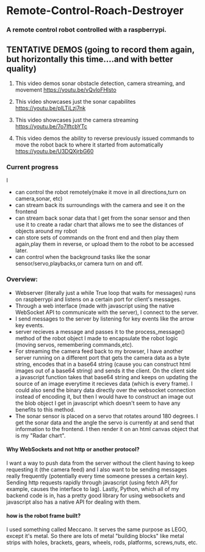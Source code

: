 # Remote-Control-Roach-Destroyer

### A remote control robot controlled with a raspberrypi.

## TENTATIVE DEMOS (going to record them again, but horizontally this time....and with better quality)

1. This video demos sonar obstacle detection, camera streaming, and movement
https://youtu.be/vQvloFHlsto

2. This video showcases just the sonar capabilites 
https://youtu.be/plLTiLzj7nk

3. This video showcases just the camera streaming
https://youtu.be/7o7IftcbYTc

4. This video demos the ability to reverse previously issued commands to move the robot back to where it started from automatically
https://youtu.be/U3DQXjrbG60





### Current progress
I
- can control the robot remotely(make it move in all directions,turn on camera,sonar, etc)
- can stream back its surroundings with the camera and see it on the frontend
- can stream back sonar data that I get from the sonar sensor and then use it to create a radar chart that allows me to see the distances of objects around my robot
- can store sets of commands on the front end and then play them again,play them in reverse, or upload them to the robot to be accessed later.
- can control when the background tasks like the sonar sensor/servo,playbacks,or camera turn on and off.


### Overview: 
- Webserver (literally just a while True loop that waits for messages) runs on raspberrypi and listens on a certain port for client's messages. 
- Through a web interface (made with javascript using the native WebSocket API to communicate with the server), I connect to the server.
- I send messages to the server by listening for key events like the arrow key events.
- server recieves a message and passes it to the process_message() method of the robot object I made to encapsulate the robot logic (moving servos, remembering commands,etc).
- For streaming the camera feed back to my browser, I have another server running on a different port that gets the camera data as a byte string, encodes that in a base64 string (cause you can construct html images out of a base64 string) and sends it the client. On the client side a javascript function takes that base64 string and keeps on updating the source of an image everytime it recieves data (which is every frame). I could also send the binary data directly over the websocket connection instead of encoding it, but then I would have to construct an image out the blob object I get in javascript which doesn't seem to have any benefits to this method.
- The sonar sensor is placed on a servo that rotates around 180 degrees. I get the sonar data and the angle the servo is currently at and send that information to the frontend. I then render it on an html canvas object that is my "Radar chart". 

#### Why WebSockets and not http or another protocol?
I want a way to push data from the server without the client having to keep requesting it (the camera feed) and I also want to be sending messages really frequently (potentially every time someone presses a certain key). Sending http requests rapidly through javascript (using fetch API,for example, causes the interface to lag). Lastly, Python, which all of my backend code is in, has a pretty good library for using websockets and javascript also has a native API for dealing with them.

#### how is the robot frame built?

I used something called Meccano. It serves the same purpose as LEGO, except it's metal. So there are lots of metal "building blocks" like metal strips with holes, brackets, gears, wheels, rods, platforms, screws,nuts, etc. 

